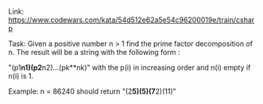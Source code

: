Link: https://www.codewars.com/kata/54d512e62a5e54c96200019e/train/csharp

Task:
Given a positive number n > 1 find the prime factor decomposition of n. The result will be a string with the following form :

 "(p1**n1)(p2**n2)...(pk**nk)"
with the p(i) in increasing order and n(i) empty if n(i) is 1.

Example: n = 86240 should return "(2**5)(5)(7**2)(11)"
